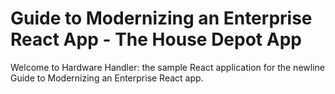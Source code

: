 # Guide to Modernizing an Enterprise React App - The House Depot App

Welcome to Hardware Handler: the sample React application for the newline Guide to Modernizing an Enterprise React app.
